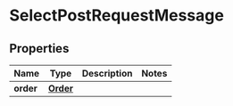 

# SelectPostRequestMessage


## Properties

| Name | Type | Description | Notes |
|------------ | ------------- | ------------- | -------------|
|**order** | [**Order**](Order.md) |  |  |



